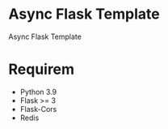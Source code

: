 # Async Flask Template
Async Flask Template

# Requirem
- Python 3.9
- Flask >= 3
- Flask-Cors
- Redis